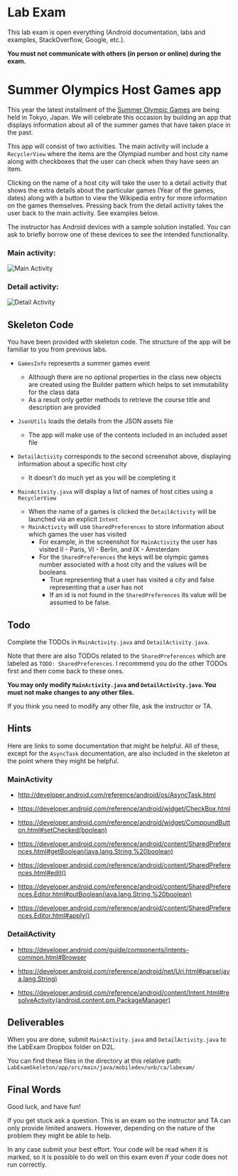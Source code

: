 # Lab Exam

This lab exam is open everything (Android documentation, labs and examples, StackOverflow, Google, etc.).

**You must not communicate with others (in person or online) during the exam.**

# Summer Olympics Host Games app

This year the latest installment of the [Summer Olympic Games](https://en.wikipedia.org/wiki/Summer_Olympic_Games) are being held in Tokyo, Japan.  We will celebrate this occasion by building an app that displays information about all of the summer games that have taken place in the past.

This app will consist of two activities. The main activity will include a `RecyclerView` where the items are the Olympiad number and host city name along with checkboxes that the user can check when they have seen an item.

Clicking on the name of a host city will take the user to a detail activity
that shows the extra details about the particular games (Year of the games, dates) along with a button to view the Wikipedia entry for more information on the games themselves. Pressing back from the detail activity takes the user back to the main activity. See examples below.

The instructor has Android devices with a sample solution installed. You can ask to briefly borrow one of these devices to see the intended functionality.

### Main activity:

![Main Activity](../screenshots/LabExam/main-activity.png)

### Detail activity:

![Detail Activity](../screenshots/LabExam/detail-activity.png)

## Skeleton Code

You have been provided with skeleton code. The structure of the app
will be familiar to you from previous labs.

* `GamesInfo` represents a summer games event
  * Although there are no optional properties in the class new objects are created using the Builder pattern which helps to set immutability for the class data
  * As a result only getter methods to retrieve the course title and description are provided

* `JsonUtils` loads the details from the JSON assets file
  * The app will make use of the contents included in an included asset file

* `DetailActivity` corresponds to the second screenshot above, displaying information about a specific host city
  * It doesn't do much yet as you will be completing it

* `MainActivity.java` will display a list of names of host cities using a ` RecyclerView`
  * When the name of a games is clicked the `DetailActivity` will be launched via an explicit `Intent`
  * `MainActivity` will use `SharedPreferences` to store information about which games the user has visited
    * For example, in the screenshot for `MainActivity` the user has visited II - Paris, VI - Berlin, and IX - Amsterdam
    * For the `SharedPreferences` the keys will be olympic games number associated with a host city and the values will be booleans
      * True representing that a user has visited a city and false representing that a user has not
      * If an id is not found in the `SharedPreferences` its value will be assumed to be false.

## Todo

Complete the TODOs in `MainActivity.java` and `DetailActivity.java`.

Note that there are also TODOs related to the `SharedPreferences` which are labeled as `TODO: SharedPreferences`. I recommend you do the other TODOs first and then come back to these ones.

**You may only modify `MainActivity.java` and `DetailActivity.java`. You must not make changes to any other
files.**

If you think you need to modify any other file, ask the
instructor or TA.

## Hints

Here are links to some documentation that might be helpful. All of
these, except for the `AsyncTask` documentation, are also included
in the skeleton at the point where they might be helpful.

### MainActivity

* <http://developer.android.com/reference/android/os/AsyncTask.html>

* <https://developer.android.com/reference/android/widget/CheckBox.html>

* <https://developer.android.com/reference/android/widget/CompoundButton.html#setChecked(boolean)>

* <https://developer.android.com/reference/android/content/SharedPreferences.html#getBoolean(java.lang.String,%20boolean)>

* <https://developer.android.com/reference/android/content/SharedPreferences.html#edit()>

* <https://developer.android.com/reference/android/content/SharedPreferences.Editor.html#putBoolean(java.lang.String,%20boolean)>

* <https://developer.android.com/reference/android/content/SharedPreferences.Editor.html#apply()>

### DetailActivity

* <https://developer.android.com/guide/components/intents-common.html#Browser>

* <https://developer.android.com/reference/android/net/Uri.html#parse(java.lang.String)>

* <https://developer.android.com/reference/android/content/Intent.html#resolveActivity(android.content.pm.PackageManager)>


## Deliverables

When you are done, submit `MainActivity.java` and `DetailActivity.java` to the LabExam Dropbox folder on D2L.

You can find these files in the directory at this relative path: `LabExamSkeleton/app/src/main/java/mobiledev/unb/ca/labexam/`


## Final Words

Good luck, and have fun!

If you get stuck ask a question. This is an exam so the instructor and TA can only provide limited answers. However, depending on the nature of the problem they might be able to help.

In any case submit your best effort. Your code will be read when it is marked, so it is possible to do well on this exam even if your code does not run correctly.
